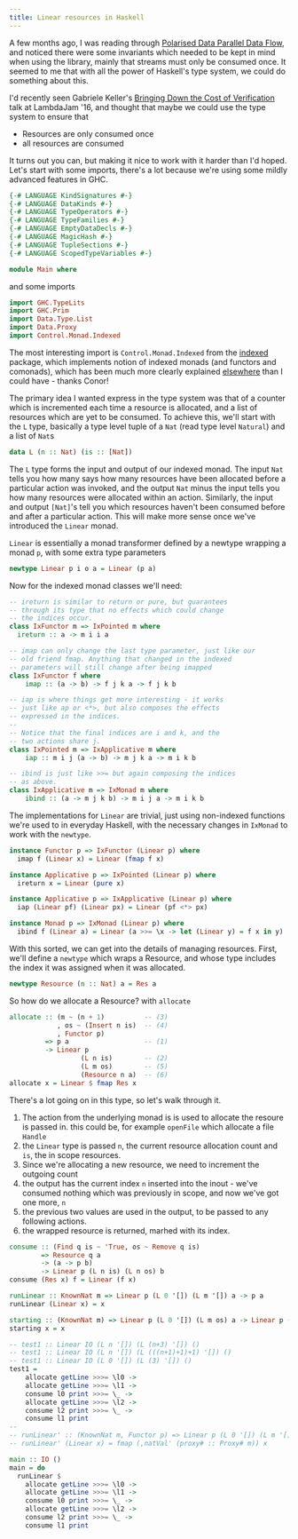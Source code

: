 ```yaml
---
title: Linear resources in Haskell
---
```


A few months ago, I was reading through [Polarised Data Parallel Data Flow](http://benl.ouroborus.net/papers/2016-polarized/dpdf-FHPC2016-sub.pdf), and noticed there were some invariants which needed to be kept in mind when using the library, mainly that streams must only be consumed once. It seemed to me that with all the power of Haskell's type system, we could do something about this.

I'd recently seen Gabriele Keller's [Bringing Down the Cost of Verification](https://www.youtube.com/watch?v=DSOOZyukILI&list=PLIpl4GKFQR6dFB0W9IzF_gcIt1VMRnuco&index=5) talk at LambdaJam '16, and thought that maybe we could use the type system to ensure that

  * Resources are only consumed once
  * all resources are consumed

It turns out you can, but making it nice to work with it harder than I'd hoped. Let's start with some imports, there's a lot because we're using some mildly advanced features in GHC.

```haskell
{-# LANGUAGE KindSignatures #-}
{-# LANGUAGE DataKinds #-}
{-# LANGUAGE TypeOperators #-}
{-# LANGUAGE TypeFamilies #-}
{-# LANGUAGE EmptyDataDecls #-}
{-# LANGUAGE MagicHash #-}
{-# LANGUAGE TupleSections #-}
{-# LANGUAGE ScopedTypeVariables #-}

module Main where
```

and some imports

```haskell
import GHC.TypeLits
import GHC.Prim
import Data.Type.List
import Data.Proxy
import Control.Monad.Indexed
```

The most interesting import is `Control.Monad.Indexed` from the [indexed](https://hackage.haskell.org/package/indexed) package, which implements notion of indexed monads (and functors and comonads), which has been much more clearly explained [elsewhere](http://stackoverflow.com/a/28696299/19872) than I could have - thanks Conor!

The primary idea I wanted express in the type system was that of a counter which is incremented each time a resource is allocated, and a list of resources which are yet to be consumed. To achieve this, we'll start with the `L` type, basically a type level tuple of a `Nat` (read type level `Natural`) and a list of `Nat`s

```haskell
data L (n :: Nat) (is :: [Nat])
```

The `L` type forms the input and output of our indexed monad. The input `Nat` tells you how many says how many resources have been allocated before a particular action was invoked, and the output `Nat` minus the input tells you how many resources were allocated within an action. Similarly, the input and output `[Nat]`'s tell you which resources haven't been consumed before and after a particular action. This will make more sense once we've introduced the `Linear` monad.

`Linear` is essentially a monad transformer defined by a newtype wrapping a monad `p`, with some extra type parameters

```haskell
newtype Linear p i o a = Linear (p a)
```

Now for the indexed monad classes we'll need:

```haskell
-- ireturn is similar to return or pure, but guarantees
-- through its type that no effects which could change
-- the indices occur.
class IxFunctor m => IxPointed m where
  ireturn :: a -> m i i a

-- imap can only change the last type parameter, just like our
-- old friend fmap. Anything that changed in the indexed
-- parameters will still change after being imapped
class IxFunctor f where
	imap :: (a -> b) -> f j k a -> f j k b

-- iap is where things get more interesting - it works
-- just like ap or <*>, but also composes the effects
-- expressed in the indices.
--
-- Notice that the final indices are i and k, and the
-- two actions share j.
class IxPointed m => IxApplicative m where
	iap :: m i j (a -> b) -> m j k a -> m i k b

-- ibind is just like >>= but again composing the indices
-- as above.
class IxApplicative m => IxMonad m where
	ibind :: (a -> m j k b) -> m i j a -> m i k b
```

The implementations for `Linear` are trivial, just using non-indexed functions we're used to in everyday Haskell, with the necessary changes in `IxMonad` to work with the `newtype`.

```haskell
instance Functor p => IxFunctor (Linear p) where
  imap f (Linear x) = Linear (fmap f x)

instance Applicative p => IxPointed (Linear p) where
  ireturn x = Linear (pure x)

instance Applicative p => IxApplicative (Linear p) where
  iap (Linear pf) (Linear px) = Linear (pf <*> px)

instance Monad p => IxMonad (Linear p) where
  ibind f (Linear a) = Linear (a >>= \x -> let (Linear y) = f x in y)
```

With this sorted, we can get into the details of managing resources. First, we'll define a `newtype` which wraps a Resource, and whose type includes the index it was assigned when it was allocated.

```haskell
newtype Resource (n :: Nat) a = Res a
```

So how do we allocate a Resource? with `allocate`

```haskell
allocate :: (m ~ (n + 1)          -- (3)
            , os ~ (Insert n is)  -- (4)
            , Functor p)
         => p a                   -- (1)
         -> Linear p
                  (L n is)        -- (2)
                  (L m os)        -- (5)
                  (Resource n a)  -- (6)
allocate x = Linear $ fmap Res x
```

There's a lot going on in this type, so let's walk through it.

1. The action from the underlying monad is is used to allocate the resoure is passed in. this could be, for example `openFile` which allocate a file `Handle`
2. the `Linear` type is passed `n`, the current resource allocation count and `is`, the in scope resources.
3. Since we're allocating a new resource, we need to increment the outgoing count
4. the output has the current index `n` inserted into the inout - we've consumed nothing which was previously in scope, and now we've got one more, `n`
5. the previous two values are used in the output, to be passed to any following actions.
6. the wrapped resource is returned, marhed with its index.




```haskell
consume :: (Find q is ~ 'True, os ~ Remove q is)
        => Resource q a
        -> (a -> p b)
        -> Linear p (L n is) (L n os) b
consume (Res x) f = Linear (f x)

runLinear :: KnownNat m => Linear p (L 0 '[]) (L m '[]) a -> p a
runLinear (Linear x) = x

starting :: (KnownNat m) => Linear p (L 0 '[]) (L m os) a -> Linear p (L 0 '[]) (L m os) a
starting x = x

-- test1 :: Linear IO (L n '[]) (L (n+3) '[]) ()
-- test1 :: Linear IO (L n '[]) (L (((n+1)+1)+1) '[]) ()
-- test1 :: Linear IO (L 0 '[]) (L (3) '[]) ()
test1 =
    allocate getLine >>>= \l0 ->
    allocate getLine >>>= \l1 ->
    consume l0 print >>>= \_ ->
    allocate getLine >>>= \l2 ->
    consume l2 print >>>= \_ ->
    consume l1 print
--
-- runLinear' :: (KnownNat m, Functor p) => Linear p (L 0 '[]) (L m '[]) a -> p (a,Integer)
-- runLinear' (Linear x) = fmap (,natVal' (proxy# :: Proxy# m)) x

main :: IO ()
main = do
  runLinear $
    allocate getLine >>>= \l0 ->
    allocate getLine >>>= \l1 ->
    consume l0 print >>>= \_ ->
    allocate getLine >>>= \l2 ->
    consume l2 print >>>= \_ ->
    consume l1 print
```
